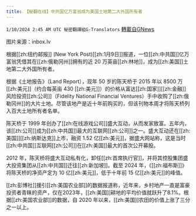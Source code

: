 ```yaml
---
title: 【秘翻在线】中共国亿万富翁成为美国土地第二大外国所有者
---
```

`1/10/2024 2:45 AM UTC 秘密翻譯組G-Translators` [轉載自GNews](https://gnews.org/articles/2202986)

图片来源：inbox.lv

根据[[zh:纽约邮报]] (New York Post)[[zh:1月9日]]报道，一位[[zh:中共国]]亿万富翁凭借其在[[zh:俄勒冈州]]拥有的近 20 万英亩[[zh:林地]]，成为[[zh:美国]]土地第二大外国所有者。

根据《土地报告》（Land Report），现年 50 岁的陈天桥于 2015 年以 8500 万[[zh:美元]]（约合每英亩 430 [[zh:美元]]）的价格从富达[[zh:国家]][[zh:金融]]风险投资[[zh:公司]]（Fidelity National Financial Ventures）手中收购了[[zh:俄勒冈州]]的大片土地。尽管该地产是近十年前购买的，但该刊物本周才将陈天桥列入百大土地所有者名单。

陈天桥于 1999 年创办了[[zh:在线游戏公司]]盛大互动，从而发家致富。五年内，该[[zh:公司]]成为[[zh:中共国]]最大的互联网[[zh:公司]]之一。盛大互动还在[[zh:美国]][[zh:纳斯达克]]上市，融资 1.52 亿[[zh:美元]]，据盛大网站称，这是当时[[zh:中共国]]互联网[[zh:公司]]在[[zh:美国]]最大的首次公开募股。

2012 年，陈天桥将盛大互动私有化，卸任[[zh:首席执行官]]，并将其控股集团盛大投资集团从[[zh:中共国]]迁往[[zh:新加坡]]。截至 2024 年，《[[zh:福布斯]]》将陈天桥的净资产定为 10 亿[[zh:美元]]，低于十年前 15 亿[[zh:美元]]的峰值。

[[zh:彭博社]]援引[[zh:美国农业部]]的数据报道称，近年来，乡村地产一直是富豪投资者青睐的资产，仅在2023年，[[zh:美国]]耕地的平均价值就跃升了8.1%。根据[[zh:美国农业部]]的数据，自 2020 年以来，[[zh:美国]]农田的价值上涨了三分之一以上。
